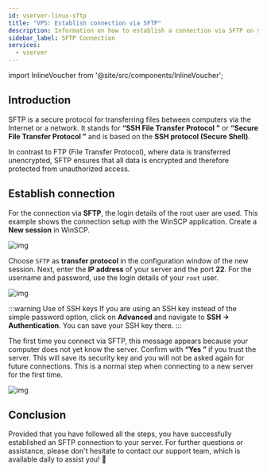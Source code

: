```yaml
---
id: vserver-linux-sftp
title: "VPS: Establish connection via SFTP"
description: Information on how to establish a connection via SFTP on your Linux VPS from ZAP-Hosting 
sidebar_label: SFTP Connection
services:
  - vserver
---
```


import InlineVoucher from '@site/src/components/InlineVoucher';





## Introduction

SFTP is a secure protocol for transferring files between computers via the Internet or a network. It stands for **“SSH File Transfer Protocol ”** or **“Secure File Transfer Protocol ”** and is based on the **SSH protocol (Secure Shell)**.

In contrast to FTP (File Transfer Protocol), where data is transferred unencrypted, SFTP ensures that all data is encrypted and therefore protected from unauthorized access.

<InlineVoucher />



## Establish connection

For the connection via **SFTP**, the login details of the root user are used. This example shows the connection setup with the WinSCP application. Create a **New session** in WinSCP.

![img](https://screensaver01.zap-hosting.com/index.php/s/HDsMr5mnJpC7FtM/download)

Choose `SFTP` as **transfer protocol** in the configuration window of the new session. Next, enter the **IP address** of your server and the port **22**. For the username and password, use the login details of your `root` user.

![img](https://screensaver01.zap-hosting.com/index.php/s/Wq59YHDnirKYkDr/download)

:::warning Use of SSH keys
If you are using an SSH key instead of the simple password option, click on **Advanced** and navigate to **SSH -> Authentication**. You can save your SSH key there.
:::

The first time you connect via SFTP, this message appears because your computer does not yet know the server. Confirm with **“Yes ”** if you trust the server. This will save its security key and you will not be asked again for future connections. This is a normal step when connecting to a new server for the first time.

![img](https://screensaver01.zap-hosting.com/index.php/s/DxErsePZJnkxyCp/download)





## Conclusion

Provided that you have followed all the steps, you have successfully established an SFTP connection to your server. For further questions or assistance, please don't hesitate to contact our support team, which is available daily to assist you! 🙂

<InlineVoucher />
